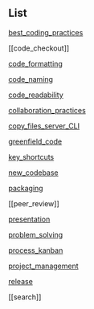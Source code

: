 ## List

[best_coding_practices](best_coding_practices.md)

[[code_checkout]]

[code_formatting](code_formatting.md)

[code_naming](code_naming.md)

[code_readability](code_readability.md)

[collaboration_practices](collaboration_practices.md)

[copy_files_server_CLI](copy_files_server_CLI.md)

[greenfield_code](greenfield_code.md)

[key_shortcuts](key_shortcuts.md)

[new_codebase](new_codebase.md)

[packaging](packaging.md)

[[peer_review]]

[presentation](presentation.md)

[problem_solving](problem_solving.md)

[process_kanban](process_kanban.md)

[project_management](project_management.md)

[release](process/release.md)

[[search]]

